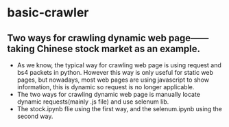# basic-crawler
## Two ways for crawling dynamic web page——taking Chinese stock market as an example.
- As we know, the typical way for crawling web page is using request and bs4 packets in python. However this way is only useful for static web pages, but nowadays, most web pages are using javascript to show information, this is dynamic so request is no longer applicable.
- The two ways for crawling dynamic web page is manually locate dynamic requests(mainly .js file) and use selenum lib.
- The stock.ipynb flie using the first way, and the selenum.ipynb using the second way.

